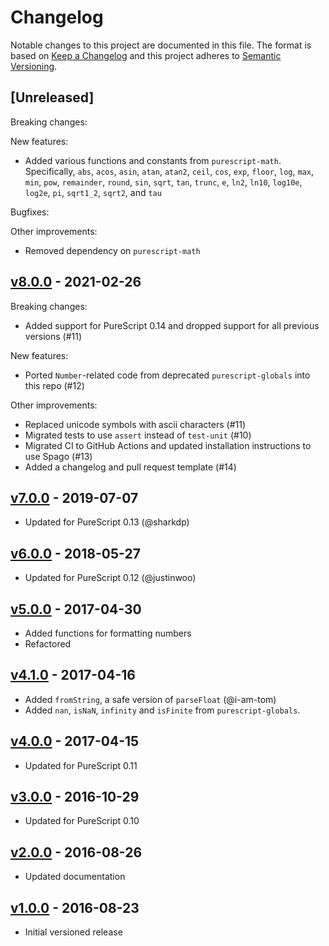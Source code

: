 # Changelog

Notable changes to this project are documented in this file. The format is based on [Keep a Changelog](https://keepachangelog.com/en/1.0.0/) and this project adheres to [Semantic Versioning](https://semver.org/spec/v2.0.0.html).

## [Unreleased]

Breaking changes:

New features:
- Added various functions and constants from `purescript-math`. Specifically,
`abs`, `acos`, `asin`, `atan`, `atan2`, `ceil`, `cos`, `exp`, `floor`, `log`,
`max`, `min`, `pow`, `remainder`, `round`, `sin`, `sqrt`, `tan`, `trunc`, `e`,
`ln2`, `ln10`, `log10e`, `log2e`, `pi`, `sqrt1_2`, `sqrt2`, and  `tau`

Bugfixes:

Other improvements:
- Removed dependency on `purescript-math`

## [v8.0.0](https://github.com/purescript/purescript-numbers/releases/tag/v7.0.0) - 2021-02-26

Breaking changes:
- Added support for PureScript 0.14 and dropped support for all previous versions (#11)

New features:
- Ported `Number`-related code from deprecated `purescript-globals` into this repo (#12)

Other improvements:
- Replaced unicode symbols with ascii characters (#11)
- Migrated tests to use `assert` instead of `test-unit` (#10)
- Migrated CI to GitHub Actions and updated installation instructions to use Spago (#13)
- Added a changelog and pull request template (#14)

## [v7.0.0](https://github.com/purescript/purescript-numbers/releases/tag/v7.0.0) - 2019-07-07

- Updated for PureScript 0.13 (@sharkdp)

## [v6.0.0](https://github.com/purescript/purescript-numbers/releases/tag/v6.0.0) - 2018-05-27

- Updated for PureScript 0.12 (@justinwoo)

## [v5.0.0](https://github.com/purescript/purescript-numbers/releases/tag/v5.0.0) - 2017-04-30

- Added functions for formatting numbers
- Refactored

## [v4.1.0](https://github.com/purescript/purescript-numbers/releases/tag/v4.1.0) - 2017-04-16

- Added `fromString`, a safe version of `parseFloat` (@i-am-tom)
- Added `nan`, `isNaN`, `infinity` and `isFinite` from `purescript-globals`.

## [v4.0.0](https://github.com/purescript/purescript-numbers/releases/tag/v4.0.0) - 2017-04-15

- Updated for PureScript 0.11

## [v3.0.0](https://github.com/purescript/purescript-numbers/releases/tag/v3.0.0) - 2016-10-29

- Updated for PureScript 0.10

## [v2.0.0](https://github.com/purescript/purescript-numbers/releases/tag/v2.0.0) - 2016-08-26

- Updated documentation

## [v1.0.0](https://github.com/purescript/purescript-numbers/releases/tag/v1.0.0) - 2016-08-23

- Initial versioned release

